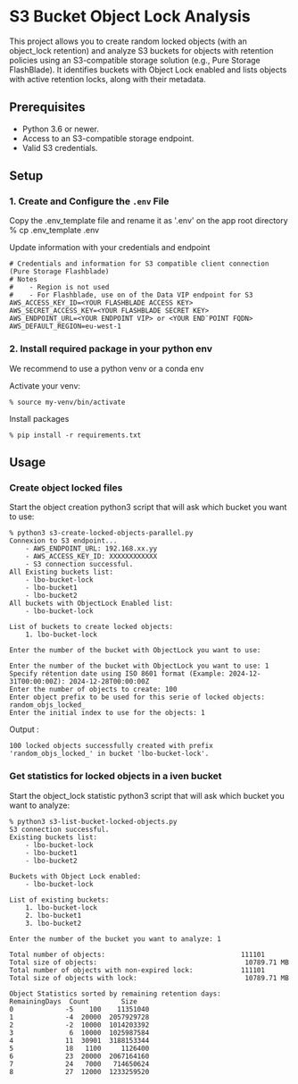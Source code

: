 # S3 Bucket Object Lock Analysis

This project allows you to create random locked objects (with an object_lock retention) and analyze S3 buckets for objects with retention policies using an S3-compatible storage solution (e.g., Pure Storage FlashBlade). It identifies buckets with Object Lock enabled and lists objects with active retention locks, along with their metadata.

## Prerequisites

- Python 3.6 or newer.
- Access to an S3-compatible storage endpoint.
- Valid S3 credentials.

## Setup

### 1. Create and Configure the `.env` File

Copy the .env_template file and rename it as '.env' on the app root directory 
    % cp .env_template .env

Update information with your credentials and endpoint

    # Credentials and information for S3 compatible client connection (Pure Storage Flashblade)
    # Notes 
    #    - Region is not used
    #    - For Flashblade, use on of the Data VIP endpoint for S3
    AWS_ACCESS_KEY_ID=<YOUR FLASHBLADE ACCESS KEY>
    AWS_SECRET_ACCESS_KEY=<YOUR FLASHBLADE SECRET KEY>
    AWS_ENDPOINT_URL=<YOUR ENDPOINT VIP> or <YOUR END¨POINT FQDN> 
    AWS_DEFAULT_REGION=eu-west-1 

### 2. Install required package in your python env

We recommend to use a python venv or a conda env

Activate your venv:

    % source my-venv/bin/activate

Install packages

    % pip install -r requirements.txt

## Usage

### Create object locked files

Start the object creation python3 script that will ask which bucket you want to use:

    % python3 s3-create-locked-objects-parallel.py
    Connexion to S3 endpoint...
        - AWS_ENDPOINT_URL: 192.168.xx.yy
        - AWS_ACCESS_KEY_ID: XXXXXXXXXXXX
        - S3 connection successful.
    All Existing buckets list:
        - lbo-bucket-lock
        - lbo-bucket1
        - lbo-bucket2
    All buckets with ObjectLock Enabled list:
        - lbo-bucket-lock

    List of buckets to create locked objects:
        1. lbo-bucket-lock

    Enter the number of the bucket with ObjectLock you want to use: 

    Enter the number of the bucket with ObjectLock you want to use: 1
    Specify rétention date using ISO 8601 format (Example: 2024-12-31T00:00:00Z): 2024-12-28T00:00:00Z
    Enter the number of objects to create: 100
    Enter object prefix to be used for this serie of locked objects: random_objs_locked_
    Enter the initial index to use for the objects: 1

Output :
    
    100 locked objects successfully created with prefix 'random_objs_locked_' in bucket 'lbo-bucket-lock'.

### Get statistics for locked objects in a iven bucket

Start the object_lock statistic python3 script that will ask which bucket you want to analyze:

    % python3 s3-list-bucket-locked-objects.py
    S3 connection successful.
    Existing buckets list:
        - lbo-bucket-lock
        - lbo-bucket1
        - lbo-bucket2

    Buckets with Object Lock enabled:
        - lbo-bucket-lock

    List of existing buckets:
        1. lbo-bucket-lock
        2. lbo-bucket1
        3. lbo-bucket2

    Enter the number of the bucket you want to analyze: 1

    Total number of objects:                                  111101
    Total size of objects:                                     10789.71 MB
    Total number of objects with non-expired lock:            111101
    Total size of objects with lock:                           10789.71 MB

    Object Statistics sorted by remaining retention days:
    RemainingDays  Count        Size
    0             -5    100    11351040
    1             -4  20000  2057929728
    2             -2  10000  1014203392
    3              6  10000  1025987584
    4             11  30901  3188153344
    5             18   1100     1126400
    6             23  20000  2067164160
    7             24   7000   714650624
    8             27  12000  1233259520


